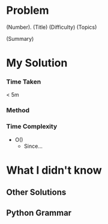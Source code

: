 # Problem

(Number). (Title)
(Difficulty)
(Topics)

(Summary)

# My Solution

### Time Taken

< 5m

### Method

### Time Complexity

- O()
  - Since...

# What I didn't know

## Other Solutions

## Python Grammar
